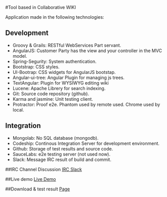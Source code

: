 #Tool based in Collaborative WIKI 

Application made in the following technologies: 

## Development 
- Groovy & Grails: RESTful WebServices Part servant. 
- AngularJS: Customer Party has the view and your controller in the MVC model. 
- Spring-Segurity: System authentication. 
- Bootstrap: CSS styles. 
- UI-Bootrap: CSS widgets for AngularJS bootstap. 
- Angular-ui-tree: Angular Plugin for managing js trees. 
- TextAngular: Plugin for WYSIWYG editing wiki 
- Lucene: Apache Librery for search indexing. 
- Git: Source code repository (github). 
- Karma and jasmine: Unit testing client. 
- Protractor: Proof e2e. Phantom used by remote used. Chrome used by local. 

## Integration 
- Mongolab: No SQL database (mongodb). 
- Codeship: Continous Integration Server for development environment. 
- Github: Storage of test results and source code.
- SauceLabs: e2e testing server (not used now).
- Slack: Message IRC result of build and commit.

##IRC Channel Discussion
[IRC Slack](https://colldoc.slack.com)

##Live demo
[Live Demo](http://prod-colldoc.rhcloud.com/)

##Download & test result
[Page](http://colldoc.github.io/WebSite)